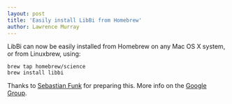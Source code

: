 ```yaml
---
layout: post
title: 'Easily install LibBi from Homebrew'
author: Lawrence Murray
---
```


LibBi can now be easily installed from Homebrew on any Mac OS X system, or from Linuxbrew, using:

    brew tap homebrew/science
    brew install libbi

Thanks to [Sebastian Funk](http://sbfnk.github.io/) for preparing this. More info on the [Google Group](https://groups.google.com/forum/#!topic/libbi-users/qDTLdyhkNZE).

